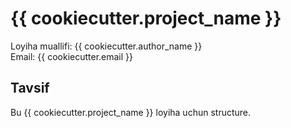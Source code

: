 # {{ cookiecutter.project_name }}

Loyiha muallifi: {{ cookiecutter.author_name }}  
Email: {{ cookiecutter.email }}

## Tavsif
Bu  {{ cookiecutter.project_name }} loyiha  uchun structure.
